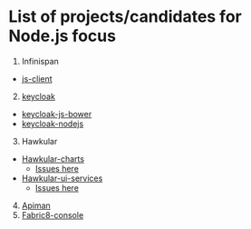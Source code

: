# List of projects/candidates for Node.js focus

1. Infinispan
  * [js-client](https://github.com/infinispan/js-client)
2. [keycloak](https://github.com/keycloak/)
  * [keycloak-js-bower](https://github.com/keycloak/keycloak-js-bower)
  * [keycloak-nodejs](https://github.com/keycloak/keycloak-nodejs)
3. Hawkular
  * [Hawkular-charts](https://github.com/hawkular/hawkular-charts)
    * [Issues here](https://issues.jboss.org/browse/HAWKULAR-955?jql=project%20%3D%20HAWKULAR%20AND%20resolution%20%3D%20Unresolved%20AND%20text%20~%20%22hawkular-charts%22)
  * [Hawkular-ui-services](https://github.com/hawkular/hawkular-ui-services)
    * [Issues here](https://issues.jboss.org/issues/?jql=project%20%3D%20HAWKULAR%20AND%20resolution%20%3D%20Unresolved%20AND%20text%20~%20%22hawkular-ui-services%22)
  4. [Apiman](https://github.com/apiman/apiman/tree/master/manager/ui/war)
  5. [Fabric8-console](https://github.com/fabric8io/fabric8-console)
